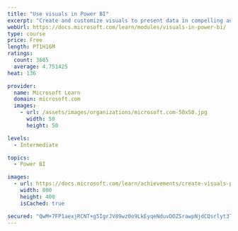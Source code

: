 ```yaml
---
title: "Use visuals in Power BI"
excerpt: "Create and customize visuals to present data in compelling and insightful ways."
webUrl: https://docs.microsoft.com/learn/modules/visuals-in-power-bi/
type: course
price: Free
length: PT1H16M
ratings:
  count: 3685
  average: 4.751425
heat: 136

provider:
  name: Microsoft Learn
  domain: microsoft.com
  images:
    - url: /assets/images/organizations/microsoft.com-50x50.jpg
      width: 50
      height: 50

levels:
  - Intermediate

topics:
  - Power BI

images:
  - url: https://docs.microsoft.com/learn/achievements/create-visuals-power-bi-desktop-social.png
    width: 800
    height: 400
    isCached: true

secured: "QwM+7FP1aexjRCNT+g5IgrJV89wz0o9LkEyqeNduvDOZSrawpNjdCQsrlyt3TiEFFXoxJg8kKMQb0RrpGBUy0jEp+9p3j0JI/jlKtCmRyJF4P/GIIauA+F1lC1GhXE89AQpiRppRmLTc1//HX3NZkOGul7nEGMJ0l+sLyyF/HG55YjLKPqCFcdyIKdc9ZnWmIgOpKpkwJ/dwF8+icLiKT91EiMuDv+UYJ0+D+IQSgwb7eoH0+H6l9t4p9bBvRGXrYY56XjG8EI/h9A3yejwABMNL0CZnTh83KKMLb/P49TrZQw28JSOQ4hAfCHx8fKMxItjbzaW6ZHueHF2nkuAoPIxBxDfA5W2wTOXz4lfZ2GGVGzD8NtHx1vv4xPaN93N9dcWIAXUKfoFGycsVL947Wg==;xjhCg83xwTFd3rxEZNB6Cw=="
---
```


